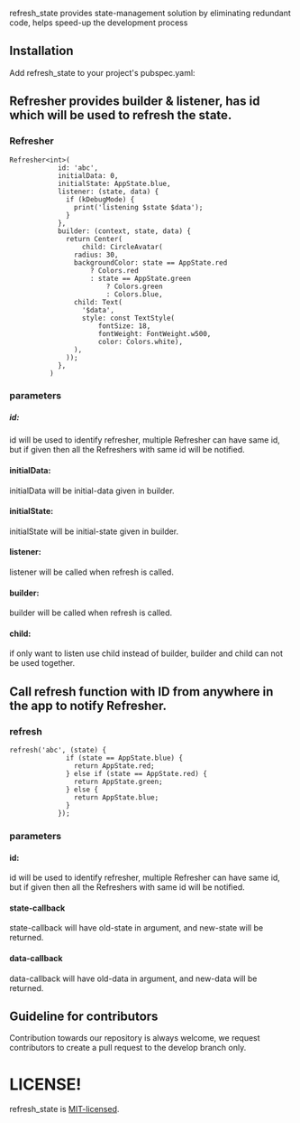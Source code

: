 refresh_state provides state-management solution by eliminating redundant code, helps speed-up the development process

## Installation
Add refresh_state to your project's pubspec.yaml:

## Refresher provides builder & listener, has id which will be used to refresh the state.

### Refresher
    Refresher<int>(
                id: 'abc',
                initialData: 0,
                initialState: AppState.blue,
                listener: (state, data) {
                  if (kDebugMode) {
                    print('listening $state $data');
                  }
                },
                builder: (context, state, data) {
                  return Center(
                      child: CircleAvatar(
                    radius: 30,
                    backgroundColor: state == AppState.red
                        ? Colors.red
                        : state == AppState.green
                            ? Colors.green
                            : Colors.blue,
                    child: Text(
                      '$data',
                      style: const TextStyle(
                          fontSize: 18,
                          fontWeight: FontWeight.w500,
                          color: Colors.white),
                    ),
                  ));
                },
              )

### parameters


##### id:
id will be used to identify refresher, multiple Refresher can have same id, but if given then all the Refreshers with same id will be notified.

#### initialData:
initialData will be initial-data given in builder.

#### initialState:
initialState will be initial-state given in builder.

#### listener:
listener will be called when refresh is called.

#### builder:
builder will be called when refresh is called.

#### child:
if only want to listen use child instead of builder, 
builder and child can not be used together.

## Call refresh function with ID from anywhere in the app to notify Refresher.

### refresh
    refresh('abc', (state) {
                  if (state == AppState.blue) {
                    return AppState.red;
                  } else if (state == AppState.red) {
                    return AppState.green;
                  } else {
                    return AppState.blue;
                  }
                });


### parameters

#### id:
id will be used to identify refresher, multiple Refresher can have same id, but if given then all the Refreshers with same id will be notified.

#### state-callback
state-callback will have old-state in argument, and new-state will be returned.

#### data-callback
data-callback will have old-data in argument, and new-data will be returned.


## Guideline for contributors
Contribution towards our repository is always welcome, we request contributors to create a pull request to the develop branch only.

# LICENSE!
refresh_state is [MIT-licensed](https://github.com/abrarmalekji12/refresh_state/blob/master/LICENSE "MIT-licensed").